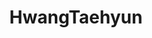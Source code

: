 ---
title: HwangTaehyun
github: https://github.com/HwangTaehyun
mode: light
transition: 1s
score: 65.1
archetype:
- Stats and Metrics
---